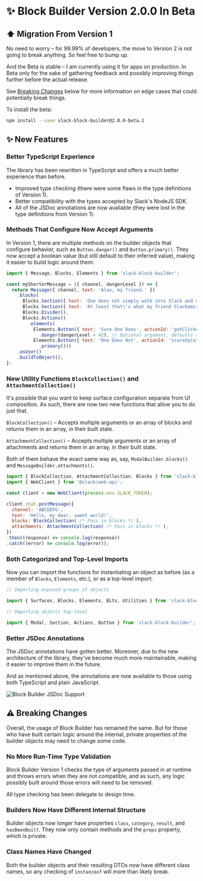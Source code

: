 # :sparkles:  Block Builder Version 2.0.0 In Beta

## :arrow_up:  Migration From Version 1

No need to worry – for 99.99% of developers, the move to Version 2 is not going to break anything. So feel free to bump up.

And the Beta is stable – I am currently using it for apps on production. In Beta only for the sake of gathering feedback and possibly improving things further before the actual release. 

See [Breaking Changes](#warning--breaking-changes) below for more information on edge cases that could potentially break things.

To install the beta:

``` bash
npm install --save slack-block-builder@2.0.0-beta.1
```

## :sparkles:  New Features

### Better TypeScript Experience

The library has been rewritten in TypeScript and offers a much better experience than before.

* Improved type checking (there were some flaws in the type definitions of Version 1).
* Better compatibility with the types accepted by Slack's NodeJS SDK.
* All of the JSDoc annotations are now available (they were lost in the type definitions from Version 1).

### Methods That Configure Now Accept Arguments

In Version 1, there are multiple methods on the builder objects that configure behavior, such as `Button.danger()` and `Button.primary()`. They now accept a boolean value (but still default to their inferred value), making it easier to build logic around them:

```javascript
import { Message, Blocks, Elements } from 'slack-block-builder';

const myShorterMessage = ({ channel, dangerLevel }) => {
  return Message({ channel, text: 'Alas, my friend.' })
    .blocks(
      Blocks.Section({ text: 'One does not simply walk into Slack and click a button.' }),
      Blocks.Section({ text: 'At least that\'s what my friend Slackomir said :crossed_swords:' }),
      Blocks.Divider(),
      Blocks.Actions()
        .elements(
          Elements.Button({ text: 'Sure One Does', actionId: 'gotClicked' })
            .danger(dangerLevel > 42), // Optional argument, defaults to 'true'
          Elements.Button({ text: 'One Does Not', actionId: 'scaredyCat' })
            .primary()))
    .asUser()
    .buildToObject();
};
```  

### New Utility Functions `BlockCollection()` and `AttachmentCollection()`

It's possible that you want to keep surface configuration separate from UI composition. As such, there are now two new functions that allow you to do just that.

`BlockCollection()` – Accepts multiple arguments or an array of blocks and returns them in an array, in their built state.

`AttachmentCollection()` – Accepts multiple arguments or an array of attachments and returns them in an array, in their built state.

Both of them behave the exact same way as, say, `ModalBuilder.blocks()` and `MessageBuilder.attachments()`.

```javascript
import { BlockCollection, AttachmentCollection, Blocks } from 'slack-block-builder';
import { WebClient } from '@slack/web-api';

const client = new WebClient(process.env.SLACK_TOKEN);

client.chat.postMessage({
  channel: 'ABCDEFG',
  text: 'Hello, my dear, sweet world!',
  blocks: BlockCollection( /* Pass in blocks */ ),
  attachments: AttachmentCollection( /* Pass in blocks */ ),
})
.then((response) => console.log(response))
.catch((error) => console.log(error));
```

### Both Categorized and Top-Level Imports

Now you can import the functions for instantiating an object as before (as a member of `Blocks`, `Elements`, etc.), or as a top-level import:

```javascript
// Importing exposed groups of objects

import { Surfaces, Blocks, Elements, Bits, Utilities } from 'slack-block-builder';

// Importing objects top-level

import { Modal, Section, Actions, Button } from 'slack-block-builder';
```

### Better JSDoc Annotations

The JSDoc annotations have gotten better. Moreover, due to the new architecture of the library, they've become much more maintainable, making it easier to improve them in the future.

And as mentioned above, the annotations are now available to those using both TypeScript and plain JavaScript.

![Block Builder JSDoc Support](https://raw.githubusercontent.com/raycharius/slack-block-builder/main/resources/images/docs/jsdoc.png)

## :warning:  Breaking Changes

Overall, the usage of Block Builder has remained the same. But for those who have built certain logic around the internal, private properties of the builder objects may need to change some code.

### No More Run-Time Type Validation

Block Builder Version 1 checks the type of arguments passed in at runtime and throws errors when they are not compatible, and as such, any logic possibly built around those errors will need to be removed. 

All type checking has been delegate to design time. 

### Builders Now Have Different Internal Structure

Builder objects now longer have properties `class`, `category`, `result`, and `hasBeenBuilt`. They now only contain methods and the `props` property, which is private.

### Class Names Have Changed

Both the builder objects and their resulting DTOs now have different class names, so any checking of `instanceof` will more than likely break.
